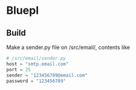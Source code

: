 # Bluepl

## Build

Make a sender.py file on /src/email/, contents like

```python
# /src/email/sender.py
host = "smtp.email.com"
port = 25
sender = "123456789@email.com"
password = "123456789"
```
